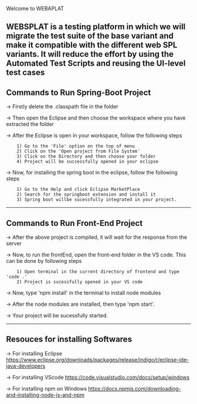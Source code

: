 Welcome to WEBAPLAT

WEBSPLAT is a testing platform in which we will migrate the test suite of the base variant and make it 
compatible with the different web SPL variants. It will reduce the effort by using the Automated Test Scripts 
and reusing the UI-level test cases
------------------------------------
Commands to Run Spring-Boot Project
------------------------------------
-> Firstly delete the .classpath file in the folder

-> Then open the Eclipse and then choose the workspace where you have extracted the folder

-> After the Eclipse is open in your workspace, follow the following steps

		1) Go to the 'File' option on the top of menu
		2) Click on the 'Open project from File System'
		3) Click on the Directory and then choose your folder
		4) Project will be successfully opened in your eclipse

-> Now, for installing the spring boot in the eclipse, follow the following steps

		1) Go to the Help and click Eclipse MarketPlace
		2) Search for the springboot extension and install it 
		3) Spring boot willbe sucessfully integrated in your project.

---------------------------------
Commands to Run Front-End Project
---------------------------------

-> After the above project is compiled, it will wait for the response from the server

-> Now, to run the frontEnd, open the front-end folder in the VS code. This can be done by following steps
		
		1) Open terminal in the current directory of frontend and type 'code .'
		2) Project is sucessfully opened in your VS code

-> Now, type 'npm install' in the terminal to install node modules

-> After the node modules are installed, then type 'npm start'. 

-> Your project will be sucessfully started.

----------------------------------
Resouces for installing Softwares
----------------------------------

->  For installing Eclipse
	https://www.eclipse.org/downloads/packages/release/indigo/r/eclipse-ide-java-developers

->  For installing VScode
	https://code.visualstudio.com/docs/setup/windows

->  For installing npm on Windows
	https://docs.npmjs.com/downloading-and-installing-node-js-and-npm
